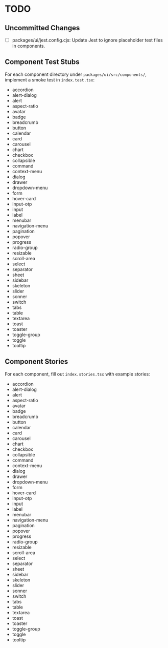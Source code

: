 # TODO

## Uncommitted Changes

- [ ] packages/ui/jest.config.cjs: Update Jest to ignore placeholder test files in components.

## Component Test Stubs

For each component directory under `packages/ui/src/components/`, implement a smoke test in `index.test.tsx`:

- accordion
- alert-dialog
- alert
- aspect-ratio
- avatar
- badge
- breadcrumb
- button
- calendar
- card
- carousel
- chart
- checkbox
- collapsible
- command
- context-menu
- dialog
- drawer
- dropdown-menu
- form
- hover-card
- input-otp
- input
- label
- menubar
- navigation-menu
- pagination
- popover
- progress
- radio-group
- resizable
- scroll-area
- select
- separator
- sheet
- sidebar
- skeleton
- slider
- sonner
- switch
- tabs
- table
- textarea
- toast
- toaster
- toggle-group
- toggle
- tooltip

## Component Stories

For each component, fill out `index.stories.tsx` with example stories:

- accordion
- alert-dialog
- alert
- aspect-ratio
- avatar
- badge
- breadcrumb
- button
- calendar
- card
- carousel
- chart
- checkbox
- collapsible
- command
- context-menu
- dialog
- drawer
- dropdown-menu
- form
- hover-card
- input-otp
- input
- label
- menubar
- navigation-menu
- pagination
- popover
- progress
- radio-group
- resizable
- scroll-area
- select
- separator
- sheet
- sidebar
- skeleton
- slider
- sonner
- switch
- tabs
- table
- textarea
- toast
- toaster
- toggle-group
- toggle
- tooltip
